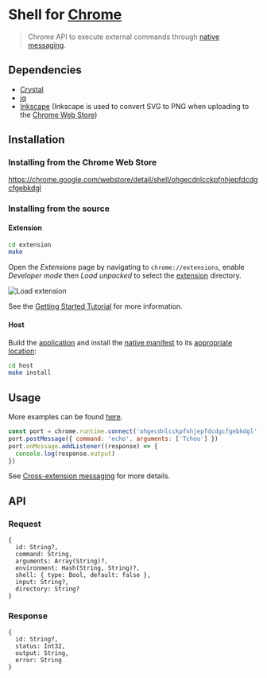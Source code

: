 # Shell for [Chrome]

> Chrome API to execute external commands through [native messaging].

## Dependencies

- [Crystal]
- [jq]
- [Inkscape] (Inkscape is used to convert SVG to PNG when uploading to the [Chrome Web Store])

## Installation

### Installing from the Chrome Web Store

https://chrome.google.com/webstore/detail/shell/ohgecdnlcckpfnhjepfdcdgcfgebkdgl

### Installing from the source

#### Extension

``` sh
cd extension
make
```

Open the _Extensions_ page by navigating to `chrome://extensions`, enable _Developer mode_ then _Load unpacked_ to select the [extension](extension) directory.

![Load extension](https://developer.chrome.com/static/images/get_started/load_extension.png)

See the [Getting Started Tutorial] for more information.

#### Host

Build the [application](host) and install the [native manifest][Native messaging host] to its [appropriate location][Native messaging host location]:

``` sh
cd host
make install
```

## Usage

More examples can be found [here][Create a keyboard interface to the web].

``` javascript
const port = chrome.runtime.connect('ohgecdnlcckpfnhjepfdcdgcfgebkdgl')
port.postMessage({ command: 'echo', arguments: ['Tchou'] })
port.onMessage.addListener((response) => {
  console.log(response.output)
})
```

See [Cross-extension messaging] for more details.

## API

### Request

``` crystal
{
  id: String?,
  command: String,
  arguments: Array(String)?,
  environment: Hash(String, String)?,
  shell: { type: Bool, default: false },
  input: String?,
  directory: String?
}
```

### Response

``` crystal
{
  id: String?,
  status: Int32,
  output: String,
  error: String
}
```

[Chrome]: https://google.com/chrome/
[Chrome Web Store]: https://chrome.google.com/webstore
[Create a keyboard interface to the web]: https://alexherbo2.github.io/blog/chrome/create-a-keyboard-interface-to-the-web/
[Getting Started Tutorial]: https://developer.chrome.com/extensions/getstarted
[Cross-extension messaging]: https://developer.chrome.com/extensions/messaging#external
[Native Messaging]: https://developer.chrome.com/extensions/nativeMessaging
[Native messaging host]: https://developer.chrome.com/extensions/nativeMessaging#native-messaging-host
[Native messaging host location]: https://developer.chrome.com/extensions/nativeMessaging#native-messaging-host-location
[Crystal]: https://crystal-lang.org
[jq]: https://stedolan.github.io/jq/
[Inkscape]: https://inkscape.org
